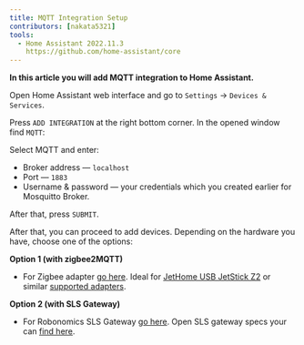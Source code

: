 ```yaml
---
title: MQTT Integration Setup
contributors: [nakata5321]
tools:
  - Home Assistant 2022.11.3
    https://github.com/home-assistant/core
---
```


**In this article you will add MQTT integration to Home Assistant.**

Open Home Assistant web interface and go to `Settings` -> `Devices & Services`.

<robo-wiki-picture src="home-assistant/settings.jpg" alt="Home Assistant settings menu" />

Press `ADD INTEGRATION` at the right bottom corner. In the opened window find `MQTT`:

<robo-wiki-picture src="home-assistant/mqtt.jpg" />

Select MQTT and enter:

- Broker address — `localhost`
- Port — `1883`
- Username & password — your credentials which you created earlier for Mosquitto Broker.

After that, press `SUBMIT`.

<robo-wiki-picture src="home-assistant/mqtt-setup.jpg" />

After that, you can proceed to add devices. Depending on the hardware you have, choose one of the options:

**Option 1 (with zigbee2MQTT)**
* For Zigbee adapter [go here](/docs/zigbee-to-mqtt/). Ideal for [JetHome USB JetStick Z2](https://jethome.ru/z2/?sl=en) or similar [supported adapters](https://www.zigbee2mqtt.io/information/supported_adapters.html).

**Option 2 (with SLS Gateway)**
* For Robonomics SLS Gateway [go here](/docs/sls-gateway/). Open SLS gateway specs your can [find here](https://easyeda.com/ludovich88/robonomics_sls_gateway_v01).